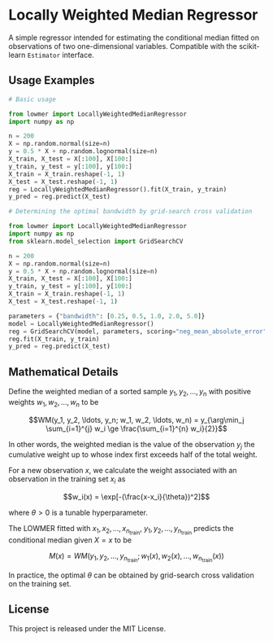 # Locally Weighted Median Regressor

A simple regressor intended for estimating the conditional median fitted on observations of two one-dimensional variables. Compatible with the scikit-learn `Estimator` interface.

## Usage Examples

```Python
# Basic usage

from lowmer import LocallyWeightedMedianRegressor
import numpy as np

n = 200
X = np.random.normal(size=n)
y = 0.5 * X + np.random.lognormal(size=n)
X_train, X_test = X[:100], X[100:]
y_train, y_test = y[:100], y[100:]
X_train = X_train.reshape(-1, 1)
X_test = X_test.reshape(-1, 1)
reg = LocallyWeightedMedianRegressor().fit(X_train, y_train)
y_pred = reg.predict(X_test)
```

```Python
# Determining the optimal bandwidth by grid-search cross validation

from lowmer import LocallyWeightedMedianRegressor
import numpy as np
from sklearn.model_selection import GridSearchCV

n = 200
X = np.random.normal(size=n)
y = 0.5 * X + np.random.lognormal(size=n)
X_train, X_test = X[:100], X[100:]
y_train, y_test = y[:100], y[100:]
X_train = X_train.reshape(-1, 1)
X_test = X_test.reshape(-1, 1)

parameters = {"bandwidth": [0.25, 0.5, 1.0, 2.0, 5.0]}
model = LocallyWeightedMedianRegressor()
reg = GridSearchCV(model, parameters, scoring="neg_mean_absolute_error")
reg.fit(X_train, y_train)
y_pred = reg.predict(X_test)
```

## Mathematical Details

Define the weighted median of a sorted sample $y_1, y_2, \ldots, y_n$ with positive weights $w_1, w_2, \ldots, w_n$ to be
```math
WM(y_1, y_2, \ldots, y_n; w_1, w_2, \ldots, w_n) = y_{\arg\min_j \sum_{i=1}^{j} w_i \ge \frac{\sum_{i=1}^{n} w_i}{2}}
```
In other words, the weighted median is the value of the observation $y_j$ the cumulative weight up to whose index first exceeds half of the total weight.

For a new observation $x$, we calculate the weight associated with an observation in the training set $x_i$ as
```math
w_i(x) = \exp[-(\frac{x-x_i}{\theta})^2]
```
where $\theta > 0$ is a tunable hyperparameter.

The LOWMER fitted with $x_1, x_2, \ldots, x_{n_{\text{train}}}$, $y_1, y_2, \ldots, y_{n_{\text{train}}}$ predicts the conditional median given $X=x$ to be
```math
M(x) = WM(y_1, y_2, \ldots, y_{n_{\text{train}}}; w_1(x), w_2(x), \ldots, w_{n_{\text{train}}}(x))
```

In practice, the optimal $\theta$ can be obtained by grid-search cross validation on the training set.

## License

This project is released under the MIT License.
